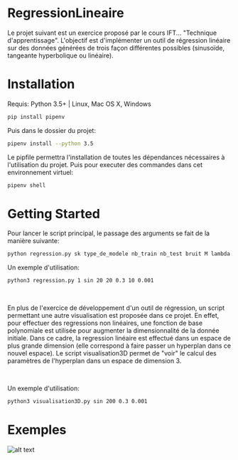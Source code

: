 # RegressionLineaire

Le projet suivant est un exercice proposé par le cours IFT... "Technique d'apprentissage". L'objectif est d'implémenter un outil de régression linéaire sur des données générées de trois façon différentes possibles (sinusoïde, tangeante hyperbolique ou linéaire).

# Installation

Requis: Python 3.5+ | Linux, Mac OS X, Windows

```sh
pip install pipenv
```
Puis dans le dossier du projet:  

```sh
pipenv install --python 3.5
```
Le pipfile permettra l'installation de toutes les dépendances nécessaires à l'utilisation du projet. 
Puis pour executer des commandes dans cet environnement virtuel: 

```sh
pipenv shell
```

# Getting Started

Pour lancer le script principal, le passage des arguments se fait de la manière suivante: 
```sh
python regression.py sk type_de_modele nb_train nb_test bruit M lambda
```
Un exemple d'utilisation:
```sh
python3 regression.py 1 sin 20 20 0.3 10 0.001 
```

</br>

En plus de l'exercice de développement d'un outil de régression, un script permettant une autre visualisation est proposée dans ce projet. En effet, pour effectuer des regressions non linéaires, une fonction de base polynomiale est utilisée pour augmenter la dimensionnalité de la donnée initiale. Dans ce cadre, la regression linéaire est effectué dans un espace de plus grande dimension (elle correspond à faire passer un hyperplan dans ce nouvel espace). Le script visualisation3D permet de "voir" le calcul des paramètres de l'hyperplan dans un espace de dimension 3.

</br>

Un exemple d'utilisation:
```sh
python3 visualisation3D.py sin 200 0.3 0.001
```



# Exemples
![alt text](https://github.com/EmmaJouffroy/RegressionLineaire/blob/master/extra/exemple-modele.png)

